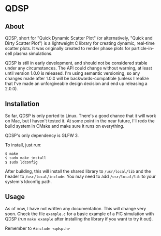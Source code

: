 # QDSP

## About

QDSP, short for "Quick Dynamic Scatter Plot" (or alternatively, "Quick and Dirty Scatter Plot") is a lightweight C library for creating dynamic, real-time scatter plots. It was originally created to render phase plots for particle-in-cell plasma simulations.

QDSP is still in early development, and should not be considered stable under any circumstances. The API could change without warning, at least until version 1.0.0 is released. I'm using semantic versioning, so any changes made after 1.0.0 will be backwards-compatible (unless I realize that I've made an unforgiveable design decision and end up releasing a 2.0.0).

## Installation

So far, QDSP is only ported to Linux. There's a good chance that it will work on Mac, but I haven't tested it. At some point in the near future, I'll redo the build system in CMake and make sure it runs on everything.

QDSP's only dependency is GLFW 3.

To install, just run:

    $ make
    $ sudo make install
	$ sudo ldconfig

After building, this will install the shared library to `/usr/local/lib` and the header to `/usr/local/include`. You may need to add `/usr/local/lib` to your system's ldconfig path.

## Usage

As of now, I have not written any documentation. This will change very soon. Check the file `example.c` for a basic example of a PIC simulation with QDSP (run `make example` after installing the library if you want to try it out).

Remember to `#include <qdsp.h>`
